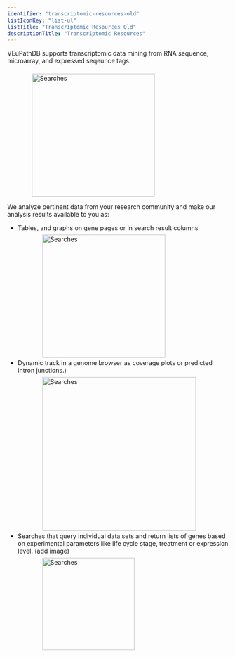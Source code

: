 ```yaml
---
identifier: "transcriptomic-resources-old"
listIconKey: "list-ul"
listTitle: "Transcriptomic Resources Old"
descriptionTitle: "Transcriptomic Resources"
---
```

<p class="card-text">VEuPathDB supports transcriptomic data mining from RNA sequence, microarray, and expressed seqeunce tags.</p>
<img style="width: 20em; margin-top: .5em; margin-left: 4em;" src="{{ "/assets/images/features_tools/Transcription.png" | absolute_url }}" alt="Searches"/>

<p class="card-text">We analyze pertinent data from your research community and make our analysis results available to you as:</p>
<ul class="card-text">
  <li>
    Tables, and graphs on gene pages or in search result columns <br>
    <img style="width: 20em; margin-top: .5em; margin-left: 4em;" src="{{ "/assets/images/features_tools/Transcript-Table-Graph.png" | absolute_url }}" alt="Searches"/><br>
  </li>
  <li>
    Dynamic track in a genome browser as coverage plots or predicted intron junctions.)<br>
    <img style="width: 25em; margin-top: .5em; margin-left: 4em;" src="{{ "/assets/images/features_tools/Transcript-JBrowse.png" | absolute_url }}" alt="Searches"/><br>
  </li>
  <li>
    Searches that query individual data sets and return lists of genes based on experimental parameters like life cycle stage, treatment or expression level. (add image)<br>
    <img style="width: 15em; margin-top: .5em; margin-left: 4em;" src="{{ "/assets/images/features_tools/Transcript-Search.png" | absolute_url }}" alt="Searches"/>
  </li>
</ul>
